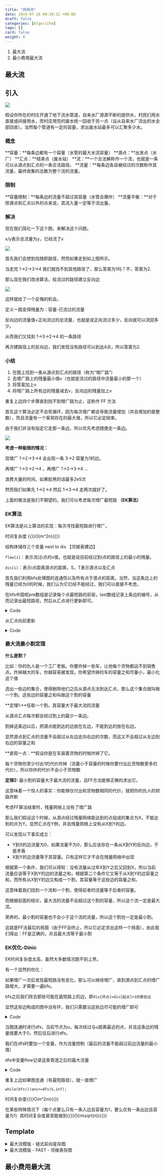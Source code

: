 ```yaml
---
title: "网络流"
date: 2019-07-28 09:30:32 +08:00
draft: false
categories: [Algorithm]
tags: []
card: false
weight: 0
---
```


1. 最大流
2. 最小费用最大流

<!--more-->

## 最大流

## 引入

![](https://img.akvicor.com/i/2024/09/15/66e67563e624a.png)

假设你所在的村庄开通了地下流水管道，自来水厂源源不断的提供水，村民们用水直接或间接用水，而村庄用完的废水统一回收于另一点（设从自来水厂流出的水全部回收）。当然每个管道有一定的容量，求出废水站最多可以汇聚多少水。

### 概念

**容量：**每条边都有一个容量（水管的最大水流容量）
**源点：**出发点（水厂）
**汇点：**结束点（废水站）
**流：**一个合法解称作一个流，也就是一条可以从源点到汇点的一条合法路径。
**流量：**每条边各自被经过的次数称作其流量，最终收集的总数为整个流的流量。

### 限制

**容量限制：**每条边的流量不超过其容量（水管会爆炸）
**流量平衡：**对于除源点和汇点以外的点来说，其流入量一定等于流出量。

### 解决

现在我们简化一下这个图，来解决这个问题。

x/y表示总流量为y，已经流了x

![](https://img.akvicor.com/i/2024/09/15/66e67574a99b4.png)

首先我们会想到找随即路径，然而如果走到如上图所示。

当走完 1->2->3->4 我们就找不到其他路径了，那么答案为1吗？不，答案为2.

那么现在我们改进算法，给流过的路径建立反向边

![](https://img.akvicor.com/i/2024/09/15/66e6758655566.png)

这样就给了一个反悔的机会。

定义一跳变得残量为：容量-已流过的流量

反向边的流量值=正向流过的总流量，也就是说正向流过多少，反向就可以流回多少。

从而我们又找到 1->3->2->4 的一条路径

再次建路径上的反向边，我们发现没有路径可以到达4点，所以答案为2.

### 小结

1. 在图上找到一条从源点到汇点的路径（称为“增广路”）
2. 去增广路上的残量最小值v（也就是流过的路径中流量最小的那一个）
3. 将答案加上v
4. 将增广路上所有边的残量减去v，反向边的残量加上v

重复上边四个步骤直到找不到增广路为止，这称作 FF 方法

首先这个算法必定不会死循环，因为每次增广都会导致流量增加（并且增加的是整数），而且流量有一个客观存在的最大值，所以它必定结束。

由于我们并没有指定它走那一条边，所以优先考虑随便走一条边。

![](https://img.akvicor.com/i/2024/09/15/66e6759e4df00.png)

**考虑一种极限的情况：**

现增广 1->2->3->4 会出现一条 3->2 容量为1的边。

再增广 1->3->2->4 ，再增广 1->2->3->4 ...

浪费大量的时间，如果脸黑的话最多2e5次

然而我们如果先 1->2->4 然后 1->3->4 走两次就好了。

上面的做法是我们不期望的。我们可以考虑每次增广最短路 **（EK算法）**

### EK算法

EK算法是以上算法的实现：每次寻找最短路进行增广。

时间复杂度 {{<latex>}}O(m^2n){{</latex>}}

结构体储存三个变量 next to dis 【邻接表建边】

`flow[i]`：表示流过i点的v值，也就是说目前经过到i点的路径上的最小的残量。

`dis[i]`：表示i点距离源点的距离，S，T表示源点以及汇点

首先我们利用bfs处理图的连通性以及所有点于源点的距离，当然，当这条边上的残量已经为0的时候，我们认为它已经不能经过，我们可以直接不考虑。

在bfs中国呢pre数组是记录每个点最短路的前驱，last数组记录上条边的编号，从而记录出最短路径，然后从汇点进行更新即可。

<details>
<summary>Code</summary>

```cpp
bool bfs(int s,int t) {
    memset(flow,0x7f,sizeof(flow));
    memset(dis,0x7f,sizeof(dis));
    memset(vis,0,sizeof(vis));
    Q.push(s);vis[s]=1;dis[s]=0,pre[t]=-1;
    
    while(!Q.empty()) {
        int temp=Q.front();
        Q.pop();
        vis[temp]=0;
        for(int i=head[temp];i!=-1;i=edge[i].nxt) {
            int v=edge[i].to; 
            
            if(edge[i].flow>0&&dis[v]>dis[temp]+edge[i].dis) {
                dis[v]=dis[temp]+edge[i].dis;
                pre[v]=temp;
                last[v]=i;
                flow[v]=min(flow[temp],edge[i].flow);
                if(!vis[v]) {
                    vis[v]=1;
                    Q.push(v); 
                }
            }
        }
    }
    return pre[t]!=-1;
}
```

</details>

从汇点向前更新

<details>
<summary>Code</summary>

```cpp
while(bfs(s,t)) {
     int now=t;
     maxflow+=flow[t];
     mincost+=flow[t]*dis[t];
     while(now!=s) {
         edge[last[now]].flow-=flow[t];
         edge[last[now]^1].flow+=flow[t];
         now=pre[now];
     }
 }
```

</details>

### 最大流最小割定理

**什么是割？**

比如：你的仇人是一个工厂老板。你要炸掉一些车，让他每个货物都运不到销售点。炸掉越大的车，你越容易被发现。你希望炸掉的车的容量之和尽量小，最小化这个值

选出一些边的集合，使得删除他们之后从源点无法到达汇点，那么这个集合就叫做一个割。这些边的容量之和叫做这个割的容量

**定理1:**任取一个割，其容量大于最大流的流量

从源点汇点每次都会经过割上的最少一条边。

割掉这条边以后，把源点能到达的边放在左边，不能到达的放在右边。

显然源点到汇点的流量不会超过从左边走向右边的次数，而这又不会超过从左边到右边的容量之和

**直观一点：**假设你是在车装着货物的时候炸掉了它。

每个货物你至少付出1的代价炸掉（流量小于容量的时候你要付出比货物数更多的代价），所以你炸的代价不会小于货物数

**定理2:** 最小割的容量大于最大流的流量，且FF方法能够正确的求出它。

这意味着一个惊人的事实：你能够仅付出和货物数相同的代价，就把你的仇人的财路炸断

考虑FF算法结束时，残量网络上没有了增广路

那么我们假设这个时候，从源点经过残量网络能达到的点组成的集合为X，不能达到的点为Y。显然汇点在Y例，并且残量网络上没有从X到Y的边。

可以发现以下事实成立：

- Y到X的边流量为0，如果流量不为0，那么应该存在一条从X到Y的反向边，于是矛盾
- X到Y的边流量等于其容量。只有这样它才不会在残量网络中出现

根据第一个条件，我们可以得知：没有流量从过年X到Y之后又回到X，所以当前流量应该等于X到Y的边的流量之和，根据第二个条件它又等于从X到Y的边容量之和，而所有从X到Y的边又构成一个割，其容量等于这些边的容量之和。

这意味着我们找到一个流和一个割，使得前者的流量等于后者的容量。

而根据前面的结论，最大流的流量不会超过这个割的容量，所以这个流一定是最大流。

荣养的，最小割的容量也不会小于这个流的流量，所以这个割也一定是最小割。

这就是FF法最后的局面（由于FF会终止，所以它必定求出这样一个局面），由此我们得出：FF是正确的，并且最大流等于最小割

### EK优化-Dinic

EK时间复杂度太高，虽然大多数情况跑不到上界。

有一个显然的优化：

如果增广一次后发现最短路没有变化，那么可以继续增广，直到源点到汇点的增广路增大，才需要一遍bfs。

bfs之后我们除去那些可能在最短路上的边，即`dis[终点]=dis[起点]+1的那些边`

显然这些边构成的图中没有环，我们只需要沿这些边尽可能的增广即可

<details>
<summary>Code</summary>

```cpp
int bfs() {
    memset(dis,-1,sizeof(dis));
    dis[S]=0;
    Q.push(S);
    while(!Q.empty()) {
        int u=Q.front();
        Q.pop() ;
        for(int i=head[u];i!=-1;i=edge[i].nxt) {
            int v=edge[i].to;
            if(dis[v]==-1&&edge[i].w>0) {
                dis[v]=dis[u]+1;    //更新 
                Q.push(v); 
            }
        }
    }
    return dis[T]!=-1;    //判断是否联通。 
}
```
</details>

当图连通时进行dfs，当前节点为u，每次经过与u距离最近的点，并且这条边的残量值要大于0，然后往后进行dfs。

我们在dfs时要加一个变量，作为流量控制（最后的流量不能超过前边流量的最小值）

dfs中变量flow记录这条管道之后的最大流量

<details>
<summary>Code</summary>

```cpp
bool dfs(int u,int exp) {
    if(u==T)return exp;    //到达重点，全部接受。 
    int flow=0,tmp=0;    
    for(int i=head[u];i!=-1;i=edge[i].nxt) {
        int v=edge[i].to;    //下一个点。 
        if(dis[v]==dis[u]+1&&edge[i].w>0) {
            tmp=dfs(v,min(exp,edge[i].w));    //往下进行 
            if(!tmp)continue;
            
            exp-=tmp;    //流量限制-流量，后边有判断。 
            flow+=tmp;
            
            edge[i].w-=tmp;        //路径上的边残量减少 
            edge[i^1].w+=tmp;    //流经的边的反向边残量增加。 
            if(!exp)break;    //判断是否在限制边缘 
        }
    }
    return flow;
}
```
</details>

重复上边如果图连通（有最短路径），就一直增广

`while(bfs())ans+=dfs(S,inf);`

时间复杂度{{<latex>}}O(n^2m){{</latex>}}

在某些特殊情况下（每个点要么只有一条入边且容量为1，要么仅有一条出边且容量为1）其时间复杂度甚至能做到{{<latex>}}O(m\sqrt(n)){{</latex>}}

## Template

<details>
<summary>最大流模版 - 链式前向星存图</summary>

```cpp
struct Flow_Dinic {
        Flow_Dinic(int n) {
            head = vector<int>(n + 10, -1);
            level = vector<int>(n + 10);
        }

        struct edge {
            int to, cap, next;
        };

        vector<int> head;
        vector<int> level;

        int s = 0, t = 0; // max_flow from s to t

        vector<struct edge> edge;

        void add_edge(int u, int v, int c) {
            edge.push_back((struct edge) {v, c, head[u]});
            head[u] = edge.size() - 1;
            edge.push_back((struct edge) {u, 0, head[v]});
            head[v] = edge.size() - 1;
        }

        bool bfs() {
            fill(level.begin(), level.end(), 0);
            level[s] = 1;
            queue<int> que;
            que.push(s);
            while (!que.empty()) {
                for (int i = head[que.front()]; ~i; i = edge[i].next) {
                    if (edge[i].cap && !level[edge[i].to]) {
                        level[edge[i].to] = level[que.front()] + 1;
                        que.push(edge[i].to);
                        if (edge[i].to == t) return true;
                    }
                }
                que.pop();
            }
            return false;
        }

        int dfs(int f, int u) {
            if (u == t) return f;
            int d = 0, used = 0;
            for (int i = head[u]; ~i; i = edge[i].next) {
                if (edge[i].cap && level[u] == level[edge[i].to] - 1) {
                    if ((d = dfs(min(f - used, edge[i].cap), edge[i].to))) {
                        edge[i].cap -= d;
                        edge[i ^ 1].cap += d;
                        used += d;
                    }
                }
            }
            if (!used) level[u] = 0;
            return used;
        }

        long long run(int _s, int _t) {
            s = _s;
            t = _t;
            long long max_flow = 0;
            while (bfs()) {
                int d = 0;
                while ((d = dfs(0x3f3f3f3f, s))) max_flow += d;
            }
            return max_flow;
        }
    };
```

</details>

<details>
<summary>最大流模版 - FAST - 邻接表存图</summary>

```cpp
    struct Dinic {
        Dinic(int n) {
            G = vector<vector<int> >(n + 10);
            d = vector<int> (n+10);
            vis = vector<bool> (n+10);
            cur = vector<int> (n+10);
        }

        struct Edge {
            int from, to, cap, flow;
        };

        int s, t; //节点数,边数,源点编号,汇点编号
        vector<Edge> edges; //边表,edges[e]和edges[e^1]互为反向弧
        vector<vector<int> > G; //邻接表,G[i][j]表示节点i的第j条边在e中的序号
        vector<bool> vis; //bfs用
        vector<int> d; //从起点到i的距离
        vector<int> cur; //当前弧下标
        void add_edge(int from, int to, int cap) {
            edges.push_back({from, to, cap, 0});
            edges.push_back({to, from, 0, 0});
            G[from].push_back(edges.size() - 2);
            G[to].push_back(edges.size() - 1);
        }

        bool BFS() {
            fill(vis.begin(), vis.end(), false);
            queue<int> q;
            q.push(s);
            d[s] = 0;
            vis[s] = true;
            while (!q.empty()) {
                for (int id : G[q.front()]) {
                    Edge &e = edges[id];
                    if (!vis[e.to] && e.cap > e.flow) {
                        vis[e.to] = true;
                        d[e.to] = d[q.front()] + 1;
                        q.push(e.to);
                    }
                }
                q.pop();
            }
            return vis[t];
        }

        long long DFS(int u, int a) {
            if (u == t || a == 0) return a;
            int flow = 0, f;
            for (int &i = cur[u]; i < (int) G[u].size(); ++i) {
                Edge &e = edges[G[u][i]];
                if (d[u] + 1 == d[e.to] &&
                    (f = DFS(e.to, min(a, e.cap - e.flow))) > 0) {
                    e.flow += f;
                    edges[G[u][i] ^ 1].flow -= f;
                    flow += f;
                    a -= f;
                    if (a == 0) break;
                }
            }
            return flow;
        }

        long long run(int _s, int _t) {
            s = _s;
            t = _t;
            long long flow = 0;
            while (BFS()) {
                fill(cur.begin(), cur.end(), 0);
                flow += DFS(s, 0x3f3f3f3f);
            }
            return flow;
        }
    };
```

</details>

## 最小费用最大流


